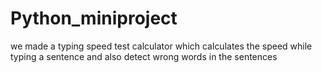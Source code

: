 # Python_miniproject
we made a typing speed test calculator which calculates the speed while typing a sentence and also detect wrong words in the sentences
